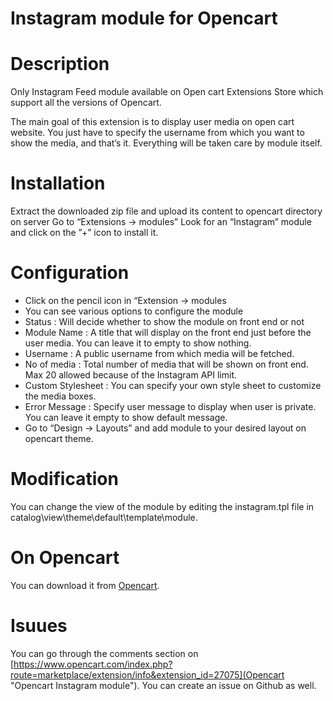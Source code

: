 # Instagram module for Opencart


# Description

Only Instagram Feed module available on Open cart Extensions Store which support all the versions of Opencart.

The main goal of this extension is to display user media on open cart website. You just have to specify the username from which you want to show the media, and that’s it. Everything will be taken care by module itself.


# Installation

Extract the downloaded zip file and upload its content to opencart directory on server
Go to “Extensions -> modules”
Look for an “Instagram” module and click on the ”+” icon to install it.

# Configuration

* Click on the pencil icon in “Extension -> modules
* You can see various options to configure the module
* Status : Will decide whether to show the module on front end or not
* Module Name : A title that will display on the front end just before the user media. You can leave it to empty to show nothing.
* Username : A public username from which media will be fetched.
* No of media : Total number of media that will be shown on front end. Max 20 allowed because of the Instagram API limit.
* Custom Stylesheet : You can specify your own style sheet to customize the media boxes.
* Error Message :  Specify user message to display when user is private. You can leave it empty to show default message.
* Go to “Design -> Layouts” and add module to your desired layout on opencart theme.

# Modification

You can change the view of the module by editing the instagram.tpl file in catalog\view\theme\default\template\module.

# On Opencart

You can download it from [Opencart](https://www.opencart.com/index.php?route=marketplace/extension/info&extension_id=27075 "Opencart Instagram module").

# Isuues

You can go through the comments section on [https://www.opencart.com/index.php?route=marketplace/extension/info&extension_id=27075](Opencart "Opencart Instagram module"). You can create an issue on Github as well.

